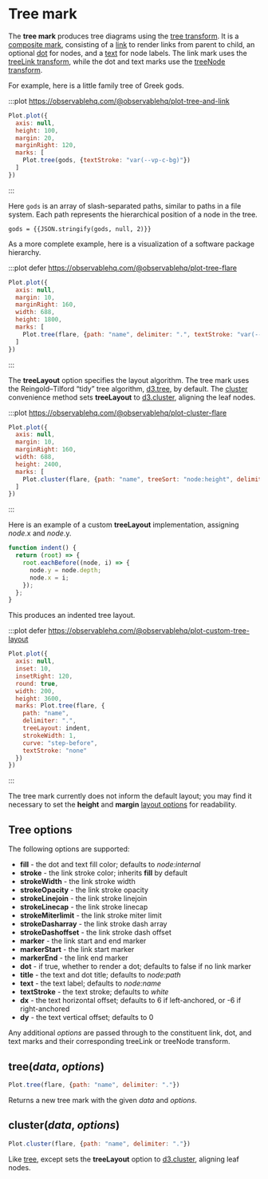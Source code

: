 <script setup>

import * as Plot from "@observablehq/plot";
import * as d3 from "d3";
import {shallowRef, onMounted} from "vue";

const flare = shallowRef([{name: "empty"}]);

const gods = [
  "Chaos/Gaia/Mountains",
  "Chaos/Gaia/Pontus",
  "Chaos/Gaia/Uranus",
  "Chaos/Eros",
  "Chaos/Erebus",
  "Chaos/Tartarus"
];

onMounted(() => {
  d3.csv("../data/flare.csv", d3.autoType).then((data) => (flare.value = data));
});

function indent() {
  return (root) => {
    root.eachBefore((node, i) => {
      node.y = node.depth;
      node.x = i;
    });
  };
}

</script>

# Tree mark

The **tree mark** produces tree diagrams using the [tree transform](../transforms/tree.md). It is a [composite mark](../features/marks.md#marks-marks), consisting of a [link](./link.md) to render links from parent to child, an optional [dot](./dot.md) for nodes, and a [text](./text.md) for node labels. The link mark uses the [treeLink transform](../transforms/tree.md#treelink-options), while the dot and text marks use the [treeNode transform](../transforms/tree.md#treenode-options).

For example, here is a little family tree of Greek gods.

:::plot https://observablehq.com/@observablehq/plot-tree-and-link
```js
Plot.plot({
  axis: null,
  height: 100,
  margin: 20,
  marginRight: 120,
  marks: [
    Plot.tree(gods, {textStroke: "var(--vp-c-bg)"})
  ]
})
```
:::

Here `gods` is an array of slash-separated paths, similar to paths in a file system. Each path represents the hierarchical position of a node in the tree.

```js-vue
gods = {{JSON.stringify(gods, null, 2)}}
```

As a more complete example, here is a visualization of a software package hierarchy.

:::plot defer https://observablehq.com/@observablehq/plot-tree-flare
```js
Plot.plot({
  axis: null,
  margin: 10,
  marginRight: 160,
  width: 688,
  height: 1800,
  marks: [
    Plot.tree(flare, {path: "name", delimiter: ".", textStroke: "var(--vp-c-bg)"})
  ]
})
```
:::

The **treeLayout** option specifies the layout algorithm. The tree mark uses the Reingold–Tilford “tidy” tree algorithm, [d3.tree](https://github.com/d3/d3-hierarchy/blob/main/README.md#tree), by default. The [cluster](#cluster-data-options) convenience method sets **treeLayout** to [d3.cluster](https://github.com/d3/d3-hierarchy/blob/main/README.md#cluster), aligning the leaf nodes.

:::plot https://observablehq.com/@observablehq/plot-cluster-flare
```js
Plot.plot({
  axis: null,
  margin: 10,
  marginRight: 160,
  width: 688,
  height: 2400,
  marks: [
    Plot.cluster(flare, {path: "name", treeSort: "node:height", delimiter: ".", textStroke: "var(--vp-c-bg)"})
  ]
})
```
:::

Here is an example of a custom **treeLayout** implementation, assigning *node*.x and *node*.y.

```js
function indent() {
  return (root) => {
    root.eachBefore((node, i) => {
      node.y = node.depth;
      node.x = i;
    });
  };
}
```

This produces an indented tree layout.

:::plot defer https://observablehq.com/@observablehq/plot-custom-tree-layout
```js
Plot.plot({
  axis: null,
  inset: 10,
  insetRight: 120,
  round: true,
  width: 200,
  height: 3600,
  marks: Plot.tree(flare, {
    path: "name",
    delimiter: ".",
    treeLayout: indent,
    strokeWidth: 1,
    curve: "step-before",
    textStroke: "none"
  })
})
```
:::

The tree mark currently does not inform the default layout; you may find it necessary to set the **height** and **margin** [layout options](../features/plots.md#layout-options) for readability.

## Tree options

The following options are supported:

* **fill** - the dot and text fill color; defaults to *node:internal*
* **stroke** - the link stroke color; inherits **fill** by default
* **strokeWidth** - the link stroke width
* **strokeOpacity** - the link stroke opacity
* **strokeLinejoin** - the link stroke linejoin
* **strokeLinecap** - the link stroke linecap
* **strokeMiterlimit** - the link stroke miter limit
* **strokeDasharray** - the link stroke dash array
* **strokeDashoffset** - the link stroke dash offset
* **marker** - the link start and end marker
* **markerStart** - the link start marker
* **markerEnd** - the link end marker
* **dot** - if true, whether to render a dot; defaults to false if no link marker
* **title** - the text and dot title; defaults to *node:path*
* **text** - the text label; defaults to *node:name*
* **textStroke** - the text stroke; defaults to *white*
* **dx** - the text horizontal offset; defaults to 6 if left-anchored, or -6 if right-anchored
* **dy** - the text vertical offset; defaults to 0

Any additional *options* are passed through to the constituent link, dot, and text marks and their corresponding treeLink or treeNode transform.

## tree(*data*, *options*)

```js
Plot.tree(flare, {path: "name", delimiter: "."})
```

Returns a new tree mark with the given *data* and *options*.

## cluster(*data*, *options*)

```js
Plot.cluster(flare, {path: "name", delimiter: "."})
```

Like [tree](#tree-data-options), except sets the **treeLayout** option to [d3.cluster](https://github.com/d3/d3-hierarchy/blob/main/README.md#cluster), aligning leaf nodes.
